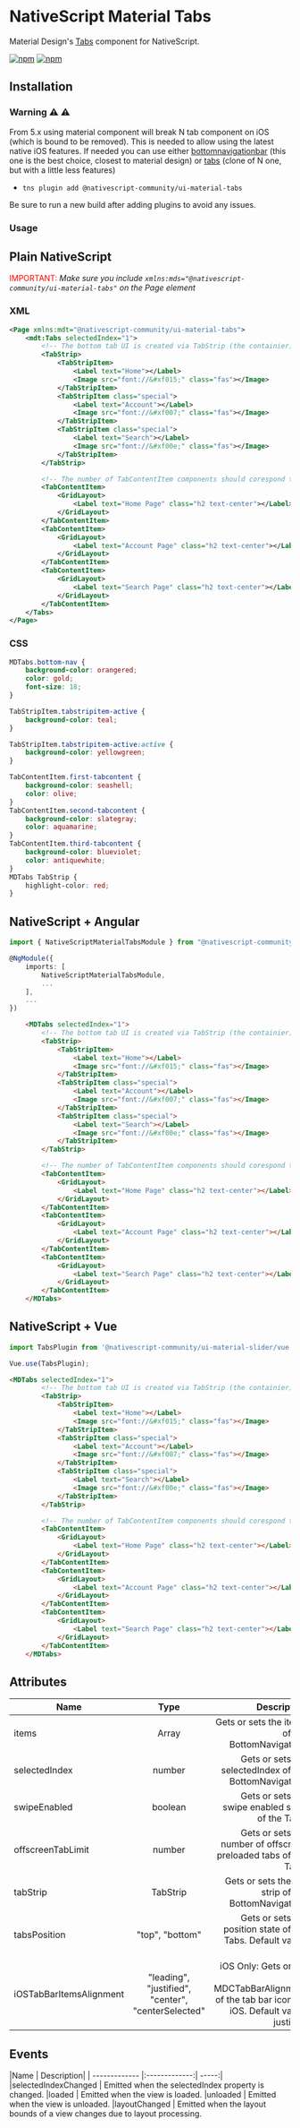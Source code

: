 # NativeScript Material Tabs

Material Design's [Tabs](https://material.io/components/tabs) component for NativeScript.

[![npm](https://img.shields.io/npm/v/@nativescript-community/ui-material-tabs.svg)](https://www.npmjs.com/package/@nativescript-community/ui-material-tabs)
[![npm](https://img.shields.io/npm/dt/@nativescript-community/ui-material-tabs.svg?label=npm%20downloads)](https://www.npmjs.com/package/@nativescript-community/ui-material-tabs)

## Installation

### Warning :warning: :warning: 
From 5.x using material component will break N tab component on iOS (which is bound to be removed). This is needed to allow using the latest native iOS features. If needed you can use either [bottomnavigationbar](https://www.npmjs.com/package/nativescript-material-bottomnavigationbar) (this one is the best choice, closest to material design) or [tabs](https://www.npmjs.com/package/nativescript-material-tabs) (clone of N one, but with a little less features)

* `tns plugin add @nativescript-community/ui-material-tabs`

Be sure to run a new build after adding plugins to avoid any issues.

### Usage


## Plain NativeScript

<span style="color:red">IMPORTANT: </span>_Make sure you include `xmlns:mds="@nativescript-community/ui-material-tabs"` on the Page element_

### XML

```XML
<Page xmlns:mdt="@nativescript-community/ui-material-tabs">
    <mdt:Tabs selectedIndex="1">
        <!-- The bottom tab UI is created via TabStrip (the containier) and TabStripItem (for each tab)-->
        <TabStrip>
            <TabStripItem>
                <Label text="Home"></Label>
                <Image src="font://&#xf015;" class="fas"></Image>
            </TabStripItem>
            <TabStripItem class="special">
                <Label text="Account"></Label>
                <Image src="font://&#xf007;" class="fas"></Image>
            </TabStripItem>
            <TabStripItem class="special">
                <Label text="Search"></Label>
                <Image src="font://&#xf00e;" class="fas"></Image>
            </TabStripItem>
        </TabStrip>

        <!-- The number of TabContentItem components should corespond to the number of TabStripItem components -->
        <TabContentItem>
            <GridLayout>
                <Label text="Home Page" class="h2 text-center"></Label>
            </GridLayout>
        </TabContentItem>
        <TabContentItem>
            <GridLayout>
                <Label text="Account Page" class="h2 text-center"></Label>
            </GridLayout>
        </TabContentItem>
        <TabContentItem>
            <GridLayout>
                <Label text="Search Page" class="h2 text-center"></Label>
            </GridLayout>
        </TabContentItem>
    </Tabs>
</Page>
```

### CSS

```CSS
MDTabs.bottom-nav {
    background-color: orangered;
    color: gold;
    font-size: 18;
}

TabStripItem.tabstripitem-active {
    background-color: teal;
}

TabStripItem.tabstripitem-active:active {
    background-color: yellowgreen;
}

TabContentItem.first-tabcontent {
    background-color: seashell;
    color: olive;
}
TabContentItem.second-tabcontent {
    background-color: slategray;
    color: aquamarine;
}
TabContentItem.third-tabcontent {
    background-color: blueviolet;
    color: antiquewhite;
}
MDTabs TabStrip {
    highlight-color: red;
}
```

## NativeScript + Angular

```typescript
import { NativeScriptMaterialTabsModule } from "@nativescript-community/ui-material-tabs/angular";

@NgModule({
    imports: [
        NativeScriptMaterialTabsModule,
        ...
    ],
    ...
})
```

```html
    <MDTabs selectedIndex="1">
        <!-- The bottom tab UI is created via TabStrip (the containier) and TabStripItem (for each tab)-->
        <TabStrip>
            <TabStripItem>
                <Label text="Home"></Label>
                <Image src="font://&#xf015;" class="fas"></Image>
            </TabStripItem>
            <TabStripItem class="special">
                <Label text="Account"></Label>
                <Image src="font://&#xf007;" class="fas"></Image>
            </TabStripItem>
            <TabStripItem class="special">
                <Label text="Search"></Label>
                <Image src="font://&#xf00e;" class="fas"></Image>
            </TabStripItem>
        </TabStrip>

        <!-- The number of TabContentItem components should corespond to the number of TabStripItem components -->
        <TabContentItem>
            <GridLayout>
                <Label text="Home Page" class="h2 text-center"></Label>
            </GridLayout>
        </TabContentItem>
        <TabContentItem>
            <GridLayout>
                <Label text="Account Page" class="h2 text-center"></Label>
            </GridLayout>
        </TabContentItem>
        <TabContentItem>
            <GridLayout>
                <Label text="Search Page" class="h2 text-center"></Label>
            </GridLayout>
        </TabContentItem>
    </MDTabs>
```

## NativeScript + Vue

```javascript
import TabsPlugin from '@nativescript-community/ui-material-slider/vue';

Vue.use(TabsPlugin);
```

```html
<MDTabs selectedIndex="1">
        <!-- The bottom tab UI is created via TabStrip (the containier) and TabStripItem (for each tab)-->
        <TabStrip>
            <TabStripItem>
                <Label text="Home"></Label>
                <Image src="font://&#xf015;" class="fas"></Image>
            </TabStripItem>
            <TabStripItem class="special">
                <Label text="Account"></Label>
                <Image src="font://&#xf007;" class="fas"></Image>
            </TabStripItem>
            <TabStripItem class="special">
                <Label text="Search"></Label>
                <Image src="font://&#xf00e;" class="fas"></Image>
            </TabStripItem>
        </TabStrip>

        <!-- The number of TabContentItem components should corespond to the number of TabStripItem components -->
        <TabContentItem>
            <GridLayout>
                <Label text="Home Page" class="h2 text-center"></Label>
            </GridLayout>
        </TabContentItem>
        <TabContentItem>
            <GridLayout>
                <Label text="Account Page" class="h2 text-center"></Label>
            </GridLayout>
        </TabContentItem>
        <TabContentItem>
            <GridLayout>
                <Label text="Search Page" class="h2 text-center"></Label>
            </GridLayout>
        </TabContentItem>
    </MDTabs>
```

## Attributes

| Name |Type| Description|
| ------------- |:-------------:| -----:|
| items  |	Array<TabContentItem> | 	Gets or sets the items of the BottomNavigation.|
|selectedIndex  |	number | 	Gets or sets the selectedIndex of the BottomNavigation.|
|swipeEnabled  |	boolean  |	Gets or sets the swipe enabled state of the Tabs.|
|offscreenTabLimit  |	number  |	Gets or sets the number of offscreen preloaded tabs of the Tabs.|
|tabStrip 	 |TabStrip  |	Gets or sets the tab strip of the BottomNavigation.|
|tabsPosition  |	"top", "bottom"  |	Gets or sets the position state of the Tabs. Default value: top|
|iOSTabBarItemsAlignment  |	"leading", "justified", "center", "centerSelected" 	 |iOS Only: Gets or set the MDCTabBarAlignment of the tab bar icons in iOS. Default value: justified|

## Events

|Name |	Description|
| ------------- |:-------------:| -----:|
|selectedIndexChanged |	Emitted when the selectedIndex property is changed.
|loaded |	Emitted when the view is loaded.
|unloaded |	Emitted when the view is unloaded.
|layoutChanged |	Emitted when the layout bounds of a view changes due to layout processing.
